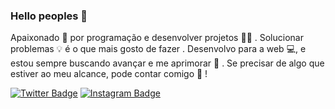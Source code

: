 ### Hello peoples 🤗

Apaixonado 💜 por programação  e desenvolver projetos 👨‍💻 .
Solucionar problemas 💡 é o que mais gosto de fazer . 
Desenvolvo para a web 💻, e estou sempre buscando avançar e me aprimorar 🚀 .
Se precisar de algo que estiver ao meu alcance, pode contar comigo 🤝 !

[![Twitter Badge](https://img.shields.io/badge/-@torres_thomazz-6633cc?style=flat-square&labelColor=436eee&logo=twitter&logoColor=white&link=https://twitter.com/torres_thomazz)](https://twitter.com/torres_thomazz) 
[![Instagram Badge](https://img.shields.io/badge/-@torres_thomaz-6633cc?style=flat-square&labelColor=436eee&logo=Instagram&logoColor=white&link=https://www.instagram.com/torres_thomaz//)](https://www.instagram.com/torres_thomaz//) 
